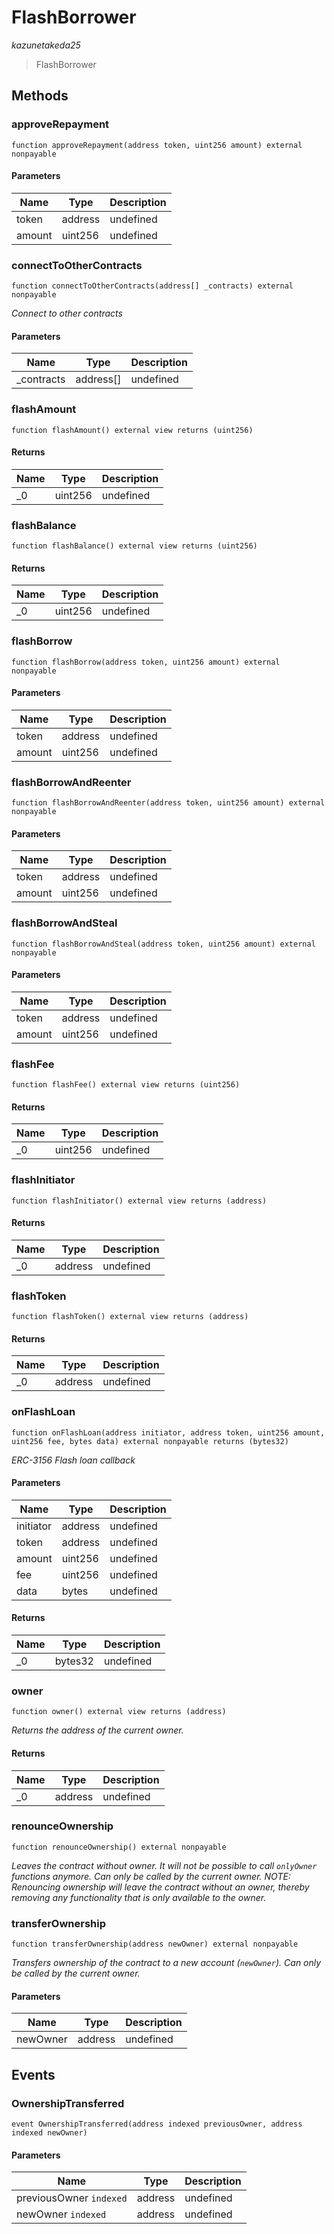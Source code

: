 # FlashBorrower

*kazunetakeda25*

> FlashBorrower





## Methods

### approveRepayment

```solidity
function approveRepayment(address token, uint256 amount) external nonpayable
```





#### Parameters

| Name | Type | Description |
|---|---|---|
| token | address | undefined |
| amount | uint256 | undefined |

### connectToOtherContracts

```solidity
function connectToOtherContracts(address[] _contracts) external nonpayable
```



*Connect to other contracts*

#### Parameters

| Name | Type | Description |
|---|---|---|
| _contracts | address[] | undefined |

### flashAmount

```solidity
function flashAmount() external view returns (uint256)
```






#### Returns

| Name | Type | Description |
|---|---|---|
| _0 | uint256 | undefined |

### flashBalance

```solidity
function flashBalance() external view returns (uint256)
```






#### Returns

| Name | Type | Description |
|---|---|---|
| _0 | uint256 | undefined |

### flashBorrow

```solidity
function flashBorrow(address token, uint256 amount) external nonpayable
```





#### Parameters

| Name | Type | Description |
|---|---|---|
| token | address | undefined |
| amount | uint256 | undefined |

### flashBorrowAndReenter

```solidity
function flashBorrowAndReenter(address token, uint256 amount) external nonpayable
```





#### Parameters

| Name | Type | Description |
|---|---|---|
| token | address | undefined |
| amount | uint256 | undefined |

### flashBorrowAndSteal

```solidity
function flashBorrowAndSteal(address token, uint256 amount) external nonpayable
```





#### Parameters

| Name | Type | Description |
|---|---|---|
| token | address | undefined |
| amount | uint256 | undefined |

### flashFee

```solidity
function flashFee() external view returns (uint256)
```






#### Returns

| Name | Type | Description |
|---|---|---|
| _0 | uint256 | undefined |

### flashInitiator

```solidity
function flashInitiator() external view returns (address)
```






#### Returns

| Name | Type | Description |
|---|---|---|
| _0 | address | undefined |

### flashToken

```solidity
function flashToken() external view returns (address)
```






#### Returns

| Name | Type | Description |
|---|---|---|
| _0 | address | undefined |

### onFlashLoan

```solidity
function onFlashLoan(address initiator, address token, uint256 amount, uint256 fee, bytes data) external nonpayable returns (bytes32)
```



*ERC-3156 Flash loan callback*

#### Parameters

| Name | Type | Description |
|---|---|---|
| initiator | address | undefined |
| token | address | undefined |
| amount | uint256 | undefined |
| fee | uint256 | undefined |
| data | bytes | undefined |

#### Returns

| Name | Type | Description |
|---|---|---|
| _0 | bytes32 | undefined |

### owner

```solidity
function owner() external view returns (address)
```



*Returns the address of the current owner.*


#### Returns

| Name | Type | Description |
|---|---|---|
| _0 | address | undefined |

### renounceOwnership

```solidity
function renounceOwnership() external nonpayable
```



*Leaves the contract without owner. It will not be possible to call `onlyOwner` functions anymore. Can only be called by the current owner. NOTE: Renouncing ownership will leave the contract without an owner, thereby removing any functionality that is only available to the owner.*


### transferOwnership

```solidity
function transferOwnership(address newOwner) external nonpayable
```



*Transfers ownership of the contract to a new account (`newOwner`). Can only be called by the current owner.*

#### Parameters

| Name | Type | Description |
|---|---|---|
| newOwner | address | undefined |



## Events

### OwnershipTransferred

```solidity
event OwnershipTransferred(address indexed previousOwner, address indexed newOwner)
```





#### Parameters

| Name | Type | Description |
|---|---|---|
| previousOwner `indexed` | address | undefined |
| newOwner `indexed` | address | undefined |



